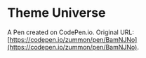 # Theme Universe

A Pen created on CodePen.io. Original URL: [https://codepen.io/zummon/pen/BamNJNo](https://codepen.io/zummon/pen/BamNJNo).

